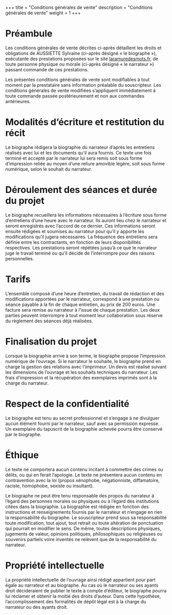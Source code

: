 +++
title = "Conditions générales de vente"
description = "Conditions générales de vente"
weight = 1
+++

# Préambule
Les conditions générales de vente décrites ci-après détaillent les droits et obligations de AUSSIETTE Sylvaine (ci-après désigné « le biographe »), exécutante des prestations proposées sur le site [laramuredesmots.fr](laramuredesmots.fr), de toute personne physique ou morale (ci-après désigné « le narrateur ») passant commande de ces prestations.

Les présentes conditions générales de vente sont modifiables à tout moment par la prestataire sans information préalable du souscripteur. Les conditions générales de vente modifiées s’appliquent immédiatement à toute commande passée postérieurement et non aux commandes antérieures.

# Modalités d’écriture et restitution du récit
Le biographe rédigera la biographie du narrateur d’après les entretiens réalisés avec lui et les documents qu’il aura fournis. Ce texte une fois terminé et accepté par le narrateur lui sera remis soit sous forme d’impression reliée au moyen d’une reliure amovible légère, soit sous forme numérique, selon le souhait du narrateur.

# Déroulement des séances et durée du projet
Le biographe recueillera les informations nécessaires à l’écriture sous forme d’entretiens d’une heure avec le narrateur. Ils auront lieu chez le narrateur et seront enregistrés avec l’accord de ce dernier. Ces informations seront ensuite rédigées et soumises au narrateur pour qu’il y apporte les modifications qu’il jugera nécessaires.
La fréquence des entretiens sera définie entre les contractants, en fonction de leurs disponibilités respectives.
Les prestations seront répétées jusqu’à ce que le narrateur juge le travail terminé ou qu’il décide de l’interrompre pour des raisons personnelles.

# Tarifs
L’ensemble composé d’une heure d’entretien, du travail de rédaction et des modifications apportées par le narrateur, correspond à une prestation ou séance payable à la fin de chaque entretien, au prix de 200 euros. Une facture sera remise au narrateur à l’issue de chaque prestation.
Les deux parties peuvent interrompre à tout moment leur collaboration sous réserve du règlement des séances déjà réalisées.

# Finalisation du projet
Lorsque la biographie arrive à son terme, le biographe propose l’impression numérique de l’ouvrage. Si le narrateur le souhaite, le biographe prend en charge la gestion des relations avec l’imprimeur. Un devis est réalisé suivant les dimensions de l’ouvrage et les souhaits techniques du narrateur. Les frais d’impression et la récupération des exemplaires imprimés sont à la charge du narrateur.

# Respect de la confidentialité
Le biographe est tenu au secret professionnel et s’engage à ne divulguer aucun élément fourni par le narrateur, sauf avec sa permission expresse.
Un exemplaire du tapuscrit de la biographie achevée pourra être conservé par le biographe.

# Éthique
Le texte ne comportera aucun contenu incitant à commettre des crimes ou délits, ou qui en ferait l’apologie. Le texte ne présentera aucun contenu en contravention avec la loi (propos xénophobe, négationniste, diffamatoire, raciste, homophobe, sexiste ou insultant).

Le biographe ne peut être tenu responsable des propos du narrateur à l’égard des personnes morales ou physiques ou à l’égard des institutions citées dans la biographie. La biographie est rédigée en fonction des instructions et renseignements fournis par le narrateur et n’engage en rien la responsabilité du biographe. Le souscripteur prend sous sa responsabilité toute modification, tout ajout, tout retrait ou toute altération de ponctuation qui pourrait en modifier le sens. De même, toutes descriptions physiques, jugements de valeur, opinions politiques, philosophiques ou religieuses ou souvenirs partiels voire inventés ne relèvent que de la responsabilité du narrateur.

# Propriété intellectuelle
La propriété intellectuelle de l’ouvrage ainsi rédigé appartient pour part égale au narrateur et au biographe. Au cas où le narrateur ou ses ayants droit décideraient de publier le texte à compte d’éditeur, le biographe pourra lui réclamer et obtenir la moitié des droits d’auteur. Dans cette hypothèse, l’accomplissement des formalités de dépôt légal est à la charge du narrateur ou des ayants droit.